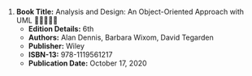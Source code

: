 1. **Book Title:**  Analysis and Design: An Object-Oriented Approach with UML 🚨🚨🚨🚨🚨
   - **Edition Details:** 6th
   - **Authors:** Alan Dennis, Barbara Wixom, David Tegarden
   - **Publisher:** Wiley
   - **ISBN-13:** 978-1119561217
   - **Publication Date:** October 17, 2020

